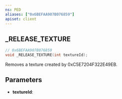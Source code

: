 ```yaml
---
ns: PED
aliases: ["0x6BEFAA907B076859"]
apiset: client
---
```

## _RELEASE_TEXTURE

```c
// 0x6BEFAA907B076859
void _RELEASE_TEXTURE(int textureId);
```

Removes a texture created by 0xC5E7204F322E49EB.

## Parameters
* **textureId**:



